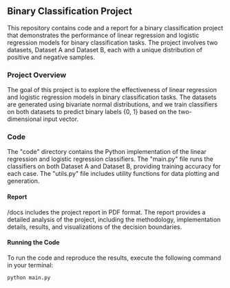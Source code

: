 ## Binary Classification Project

This repository contains code and a report for a binary classification project that demonstrates the performance of linear regression and logistic regression models for binary classification tasks. The project involves two datasets, Dataset A and Dataset B, each with a unique distribution of positive and negative samples.

### Project Overview

The goal of this project is to explore the effectiveness of linear regression and logistic regression models in binary classification tasks. The datasets are generated using bivariate normal distributions, and we train classifiers on both datasets to predict binary labels {0, 1} based on the two-dimensional input vector.

### Code

The "code" directory contains the Python implementation of the linear regression and logistic regression classifiers. The "main.py" file runs the classifiers on both Dataset A and Dataset B, providing training accuracy for each case. The "utils.py" file includes utility functions for data plotting and generation.

#### Report

/docs includes the project report in PDF format. The report provides a detailed analysis of the project, including the methodology, implementation details, results, and visualizations of the decision boundaries.

#### Running the Code

To run the code and reproduce the results, execute the following command in your terminal:

```bash
python main.py



